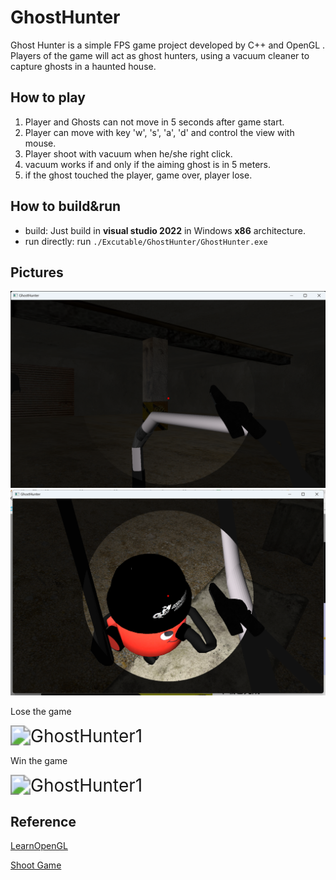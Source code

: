 # GhostHunter

Ghost Hunter is a simple FPS game project developed by C++ and OpenGL . Players of the game will act as ghost hunters, using a vacuum cleaner to capture ghosts in a haunted house. 

## How to play

1. Player and Ghosts can not move in 5 seconds after game start.
2. Player can move with key 'w', 's', 'a', 'd' and control the view with mouse.
3. Player shoot with vacuum when he/she right click.
4. vacuum works if and only if the aiming ghost is in 5 meters.
5. if the ghost touched the player, game over, player lose.

## How to build&run

- build: Just build in **visual studio 2022** in Windows **x86** architecture.
- run directly:  run `./Excutable/GhostHunter/GhostHunter.exe`

## Pictures

<img src="./screenshoots/screenshoot1.png" alt="GhostHunter1" style="zoom:53%;" />

<img src="./screenshoots/screenshoot2.png" alt="image-20231208104149685" style="zoom: 53%;" />

Lose the game

<img src="./screenshoots/lose.gif" alt="GhostHunter1" style="zoom: 200%;" />

Win the game

<img src="./screenshoots/win.gif" alt="GhostHunter1" style="zoom: 200%;" />



## Reference

[LearnOpenGL](https://github.com/JoeyDeVries/LearnOpenGL)

[Shoot Game](https://github.com/joohnyoung/Shoot-Game)

